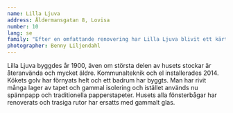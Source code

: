 ```yaml
---
name: Lilla Ljuva
address: Åldermansgatan 8, Lovisa
number: 10
lang: se
family: "Efter en omfattande renovering har Lilla Ljuva blivit ett kärt hem för Nina och Muru katten. Kommunalteknik fanns inte, inte heller badrum och kök, och i vissa utrymmen fanns det inga golv. Huset var övergivet i ett tiotal år, väggarna ekade av kyla och ensamhet. Jag ville ge liv och skönhet till huset.\nListan är lång på allt som renoverats under årens lopp, det är svårt att tro sina ögon när jag ser på gamla fotografier. Otroligt vad snabbt man blir van vid det färdiga.\nJag lever min dröm och därför är det viktigt att komma ihåg att njuta av huset, så att inte vardagen enbart blir ett arbetsläger."
photographer: Benny Liljendahl
---
```

Lilla Ljuva byggdes år 1900, även om största delen av husets stockar är återanvända och mycket äldre. Kommunalteknik och el installerades 2014. Kökets golv  har förnyats helt och ett badrum har byggts. Man har rivit många lager av tapet och gammal isolering och istället används nu spännpapp och traditionella papperstapeter. Husets alla fönsterbågar har renoverats och trasiga rutor har ersatts med gammalt glas.
